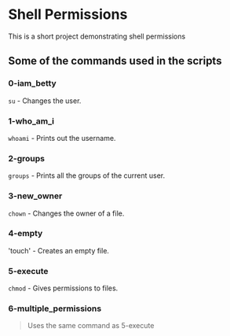 # Shell Permissions

This is a short project demonstrating shell permissions

## Some of the commands used in the scripts

### 0-iam_betty

`su` - Changes the user.

### 1-who_am_i

`whoami` - Prints out the username.

### 2-groups

`groups` - Prints all the groups of the current user.

### 3-new_owner

`chown` - Changes the owner of a file.

### 4-empty

'touch' - Creates an empty file.

### 5-execute

`chmod` - Gives permissions to files.
 
### 6-multiple_permissions

> Uses the same command as 5-execute


